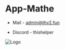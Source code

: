 # App-Mathe

- Mail - admin@thv2.fun

- Discord - thishelper

![Logo](http://nurkowydyziu.ct8.pl/app.png)
